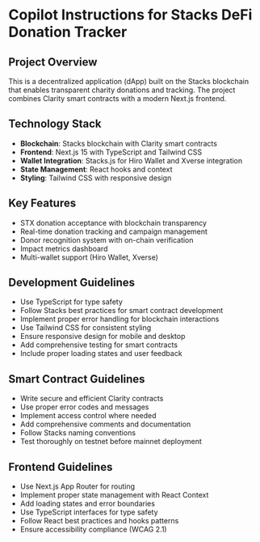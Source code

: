 # Copilot Instructions for Stacks DeFi Donation Tracker

<!-- Use this file to provide workspace-specific custom instructions to Copilot. For more details, visit https://code.visualstudio.com/docs/copilot/copilot-customization#_use-a-githubcopilotinstructionsmd-file -->

## Project Overview
This is a decentralized application (dApp) built on the Stacks blockchain that enables transparent charity donations and tracking. The project combines Clarity smart contracts with a modern Next.js frontend.

## Technology Stack
- **Blockchain**: Stacks blockchain with Clarity smart contracts
- **Frontend**: Next.js 15 with TypeScript and Tailwind CSS
- **Wallet Integration**: Stacks.js for Hiro Wallet and Xverse integration
- **State Management**: React hooks and context
- **Styling**: Tailwind CSS with responsive design

## Key Features
- STX donation acceptance with blockchain transparency
- Real-time donation tracking and campaign management
- Donor recognition system with on-chain verification
- Impact metrics dashboard
- Multi-wallet support (Hiro Wallet, Xverse)

## Development Guidelines
- Use TypeScript for type safety
- Follow Stacks best practices for smart contract development
- Implement proper error handling for blockchain interactions
- Use Tailwind CSS for consistent styling
- Ensure responsive design for mobile and desktop
- Add comprehensive testing for smart contracts
- Include proper loading states and user feedback

## Smart Contract Guidelines
- Write secure and efficient Clarity contracts
- Use proper error codes and messages
- Implement access control where needed
- Add comprehensive comments and documentation
- Follow Stacks naming conventions
- Test thoroughly on testnet before mainnet deployment

## Frontend Guidelines
- Use Next.js App Router for routing
- Implement proper state management with React Context
- Add loading states and error boundaries
- Use TypeScript interfaces for type safety
- Follow React best practices and hooks patterns
- Ensure accessibility compliance (WCAG 2.1)
